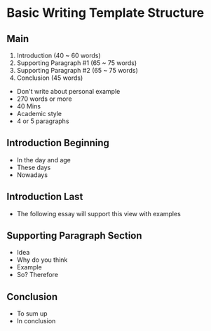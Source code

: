 # Basic Writing Template Structure

## Main

1. Introduction (40 ~ 60 words)
2. Supporting Paragraph #1 (65 ~ 75 words)
3. Supporting Paragraph #2 (65 ~ 75 words)
4. Conclusion (45 words)

* Don't write about personal example
* 270 words or more
* 40 Mins
* Academic style
* 4 or 5 paragraphs

## Introduction Beginning

* In the day and age
* These days
* Nowadays

## Introduction Last

* The following essay will support this view with examples

## Supporting Paragraph Section

* Idea
* Why do you think
* Example
* So? Therefore

## Conclusion

* To sum up
* In conclusion